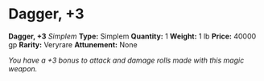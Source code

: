 # Dagger, +3

**Dagger, +3**
_Simplem_
**Type:** Simplem
**Quantity:** 1
**Weight:** 1 lb
**Price:** 40000 gp
**Rarity:** Veryrare
**Attunement:** None

*You have a +3 bonus to attack and damage rolls made with this magic weapon.*